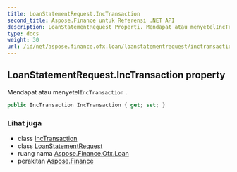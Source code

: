 ```yaml
---
title: LoanStatementRequest.IncTransaction
second_title: Aspose.Finance untuk Referensi .NET API
description: LoanStatementRequest Properti. Mendapat atau menyetelIncTransaction .
type: docs
weight: 30
url: /id/net/aspose.finance.ofx.loan/loanstatementrequest/inctransaction/
---
```

## LoanStatementRequest.IncTransaction property

Mendapat atau menyetel`IncTransaction` .

```csharp
public IncTransaction IncTransaction { get; set; }
```

### Lihat juga

* class [IncTransaction](../../../aspose.finance.ofx/inctransaction/)
* class [LoanStatementRequest](../)
* ruang nama [Aspose.Finance.Ofx.Loan](../../loanstatementrequest/)
* perakitan [Aspose.Finance](../../../)


